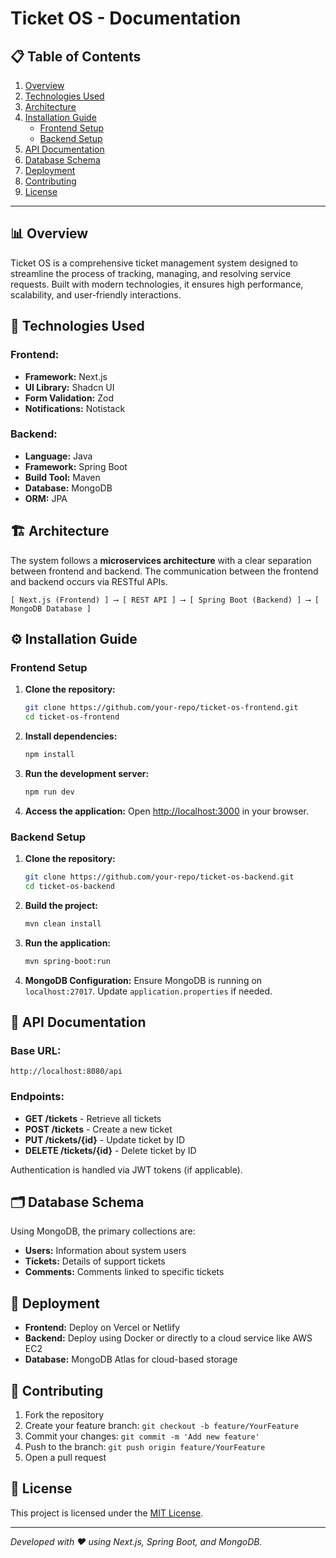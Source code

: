 # Ticket OS - Documentation

## 📋 Table of Contents

1. [Overview](#overview)
2. [Technologies Used](#technologies-used)
3. [Architecture](#architecture)
4. [Installation Guide](#installation-guide)
   - [Frontend Setup](#frontend-setup)
   - [Backend Setup](#backend-setup)
5. [API Documentation](#api-documentation)
6. [Database Schema](#database-schema)
7. [Deployment](#deployment)
8. [Contributing](#contributing)
9. [License](#license)

---

## 📊 Overview

Ticket OS is a comprehensive ticket management system designed to streamline the process of tracking, managing, and resolving service requests. Built with modern technologies, it ensures high performance, scalability, and user-friendly interactions.

## 🚀 Technologies Used

### Frontend:

- **Framework:** Next.js
- **UI Library:** Shadcn UI
- **Form Validation:** Zod
- **Notifications:** Notistack

### Backend:

- **Language:** Java
- **Framework:** Spring Boot
- **Build Tool:** Maven
- **Database:** MongoDB
- **ORM:** JPA

## 🏗️ Architecture

The system follows a **microservices architecture** with a clear separation between frontend and backend. The communication between the frontend and backend occurs via RESTful APIs.

```
[ Next.js (Frontend) ] ⟶ [ REST API ] ⟶ [ Spring Boot (Backend) ] ⟶ [ MongoDB Database ]
```

## ⚙️ Installation Guide

### Frontend Setup

1. **Clone the repository:**

   ```bash
   git clone https://github.com/your-repo/ticket-os-frontend.git
   cd ticket-os-frontend
   ```

2. **Install dependencies:**

   ```bash
   npm install
   ```

3. **Run the development server:**

   ```bash
   npm run dev
   ```

4. **Access the application:**
   Open [http://localhost:3000](http://localhost:3000) in your browser.

### Backend Setup

1. **Clone the repository:**

   ```bash
   git clone https://github.com/your-repo/ticket-os-backend.git
   cd ticket-os-backend
   ```

2. **Build the project:**

   ```bash
   mvn clean install
   ```

3. **Run the application:**

   ```bash
   mvn spring-boot:run
   ```

4. **MongoDB Configuration:**
   Ensure MongoDB is running on `localhost:27017`. Update `application.properties` if needed.

## 📡 API Documentation

### Base URL:

```
http://localhost:8080/api
```

### Endpoints:

- **GET /tickets** - Retrieve all tickets
- **POST /tickets** - Create a new ticket
- **PUT /tickets/{id}** - Update ticket by ID
- **DELETE /tickets/{id}** - Delete ticket by ID

Authentication is handled via JWT tokens (if applicable).

## 🗂️ Database Schema

Using MongoDB, the primary collections are:

- **Users:** Information about system users
- **Tickets:** Details of support tickets
- **Comments:** Comments linked to specific tickets

## 🚀 Deployment

- **Frontend:** Deploy on Vercel or Netlify
- **Backend:** Deploy using Docker or directly to a cloud service like AWS EC2
- **Database:** MongoDB Atlas for cloud-based storage

## 🤝 Contributing

1. Fork the repository
2. Create your feature branch: `git checkout -b feature/YourFeature`
3. Commit your changes: `git commit -m 'Add new feature'`
4. Push to the branch: `git push origin feature/YourFeature`
5. Open a pull request

## 📄 License

This project is licensed under the [MIT License](LICENSE).

---

*Developed with ❤️ using Next.js, Spring Boot, and MongoDB.*



